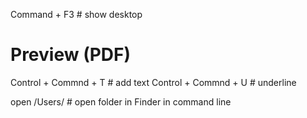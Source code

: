 Command + F3 # show desktop

# Preview (PDF)
Control + Commnd + T # add text
Control + Commnd + U # underline

open /Users/  # open folder in Finder in command line
